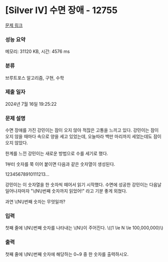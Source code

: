 # [Silver IV] 수면 장애 - 12755 

[문제 링크](https://www.acmicpc.net/problem/12755) 

### 성능 요약

메모리: 31120 KB, 시간: 4576 ms

### 분류

브루트포스 알고리즘, 구현, 수학

### 제출 일자

2024년 7월 16일 19:25:22

### 문제 설명

<p>수면 장애를 가진 강민이는 잠이 오지 않아 적잖은 고통을 느끼고 있다. 강민이는 잠이 오지 않을 때마다 속으로 양을 세고 있었는데, 오늘따라 백만 마리까지 세었는데도 잠이 오지 않았다.</p>

<p>한계를 느낀 강민이는 새로운 방법으로 수를 세기로 했다.</p>

<p>1부터 숫자를 쭉 이어 붙이면 다음과 같은 숫자열이 생성된다.</p>

<p>12345678910111213...</p>

<p>강민이는 이 숫자열을 한 숫자씩 떼어서 읽기 시작했다. 수면에 성공한 강민이는 다음날 일어나자마자 "\(N\)번째 숫자까지 읽었어!" 라고 기분 좋게 외쳤다.</p>

<p>과연 \(N\)번째 숫자는 무엇일까?</p>

### 입력 

 <p>첫째 줄에 \(N\)번째 숫자를 나타내는 \(N\)이 주어진다. \((1 \le N \le 100,000,000)\)</p>

### 출력 

 <p>첫째 줄에 \(N\)번째 숫자에 해당하는 0~9 중 한 숫자를 출력하시오.</p>

